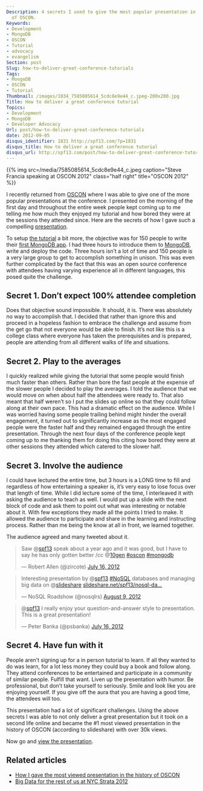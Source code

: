 ```yaml
---
Description: 4 secrets I used to give the most popular presentation in the history
  of OSCON.
Keywords:
- Development
- MongoDB
- OSCON
- Tutorial
- advocacy
- evangelism
Section: post
Slug: how-to-deliver-great-conference-tutorials
Tags:
- MongoDB
- OSCON
- Tutorial
Thumbnail: /images/1834_7585085614_5cdc8e9e44_c.jpeg-200x200.jpg
Title: How to deliver a great conference tutorial
Topics:
- Development
- MongoDB
- Developer Advocacy
Url: post/how-to-deliver-great-conference-tutorials
date: 2012-09-05
disqus_identifier: 1831 http://spf13.com/?p=1831
disqus_title: How to deliver a great conference tutorial
disqus_url: http://spf13.com/post/how-to-deliver-great-conference-tutorials/
---
```


{{% img src=/media/7585085614_5cdc8e9e44_c.jpeg caption="Steve Francia speaking at OSCON 2012" class="half right" title="OSCON 2012" %}}

I recently returned from [OSCON](http://www.oscon.com/oscon2010 "OSCON")
where I was able to give one of the more popular presentations at the
conference. I presented on the morning of the first day and throughout
the entire week people kept coming up to me telling me how much they
enjoyed my tutorial and how bored they were at the sessions they
attended since. Here are the secrets of how I gave such a compelling
[presentation](http://spf13.com/post/how-i-gave-the-most-viewed-presentation-in-the-history-of-oscon/ "How I gave the most viewed presentation in the history of OSCON").

To setup [the
tutorial](http://spf13.com/post/how-i-gave-the-most-viewed-presentation-in-the-history-of-oscon/ "How I gave the most viewed presentation in the history of OSCON")
a bit more, the objective was for 150 people to write their [first
MongoDB
app](http://spf13.com/post/building-your-first-mongodb-app-oscon-2012/ "Building your first MongoDB app – OSCON 2012").
I had three hours to introduce them to
[MongoDB](http://spf13.com/post/building-your-first-mongodb-app-oscon-2012/ "Building your first MongoDB app – OSCON 2012"),
write and deploy the code. Three hours isn’t a lot of time and 150
people is a very large group to get to accomplish something in unison.
This was even further complicated by the fact that this was an open
source conference with attendees having varying experience all in
different languages, this posed quite the challenge.

Secret 1. Don’t expect 100% attendee completion
-----------------------------------------------

Does that objective sound impossible. It should, it is. There was
absolutely no way to accomplish that. I decided that rather than ignore
this and proceed in a hopeless fashion to embrace the challenge and
assume from the get go that not everyone would be able to finish. It’s
not like this is a college class where everyone has taken the
prerequisites and is prepared, people are attending from all different
walks of life and situations.

Secret 2. Play to the averages
------------------------------

I quickly realized while giving the tutorial that some people would
finish much faster than others. Rather than bore the fast people at the
expense of the slower people I decided to play the averages. I told the
audience that we would move on when about half the attendees were ready
to. That also meant that half weren’t so I put the slides up online so
that they could follow along at their own pace. This had a dramatic
effect on the audience. While I was worried having some people trailing
behind might hinder the overall engagement, it turned out to
significantly increase as the most engaged people were the faster half
and they remained engaged through the entire presentation. Through the
next four days of the conference people kept coming up to me thanking
them for doing this citing how bored they were at other sessions they
attended which catered to the slower half.

Secret 3. Involve the audience
------------------------------

I could have lectured the entire time, but 3 hours is a LONG time to
fill and regardless of how entertaining a speaker is, it’s very easy to
lose focus over that length of time. While I did lecture some of the
time, I interleaved it with asking the audience to teach as well. I
would put up a slide with the next block of code and ask them to point
out what was interesting or notable about it. With few exceptions they
made all the points I tried to make. It allowed the audience to
participate and share in the learning and instructing process. Rather
than me being the know at all in front, we learned together.

The audience agreed and many tweeted about it.

> Saw @[spf13](https://twitter.com/spf13) speak about a year ago and it
> was good, but I have to say he has only gotten better /cc
> @[10gen](https://twitter.com/10gen)
> [\#oscon](https://twitter.com/search/%23oscon)
> [\#mongodb](https://twitter.com/search/%23mongodb)
>
> — Robert Allen (@zircote) [July 16,
> 2012](https://twitter.com/zircote/status/224919462946680832)

> Interesting presentation by @[spf13](https://twitter.com/spf13)
> [\#NoSQL](https://twitter.com/search/%23NoSQL) databases and managing
> big data on @[slideshare](https://twitter.com/slideshare)
> [slideshare.net/spf13/nosql-da…](http://t.co/RH1L7Icn "http://www.slideshare.net/spf13/nosql-databases-and-managing-big-data")
>
> — NoSQL Roadshow (@nosqlrs) [August 9,
> 2012](https://twitter.com/nosqlrs/status/233468038735880192)

> @[spf13](https://twitter.com/spf13) I really enjoy your
> question-and-answer style to presentation. This is a great
> presentation!
>
> — Peter Banka (@psbanka) [July 16,
> 2012](https://twitter.com/psbanka/status/224911004755181568)

Secret 4. Have fun with it
--------------------------

People aren’t signing up for a in person tutorial to learn. If all they
wanted to do was learn, for a lot less money they could buy a book and
follow along. They attend conferences to be entertained and participate
in a community of similar people. Fulfill that want. Liven up the
presentation with humor. Be professional, but don’t take yourself to
seriously. Smile and look like you are enjoying yourself. If you give
off the aura that you are having a good time, the attendees will too.

This presentation had a lot of significant challenges. Using the above
secrets I was able to not only deliver a great presentation but it took
on a second life online and became the \#1 most viewed presentation in
the history of OSCON (according to slideshare) with over 30k views.

Now go and [view the
presentation](http://spf13.com/presentation/building-your-first-mongodb-app-oscon-2012 "Building your first MongoDB app – OSCON 2012").

## Related articles

-   [How I gave the most viewed presentation in the history of
    OSCON](http://spf13.com/post/how-i-gave-the-most-viewed-presentation-in-the-history-of-oscon/)
-   [Big Data for the rest of us at NYC Strata
    2012](http://spf13.com/post/big-data-for-the-rest-of-us-at-nyc-strata-2012/)

